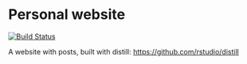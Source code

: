 Personal website
================

[![Build Status](https://travis-ci.org/mbjoseph/mbjoseph.github.io.svg?branch=master)](https://travis-ci.org/mbjoseph/mbjoseph.github.io)

A website with posts, built with distill: https://github.com/rstudio/distill
